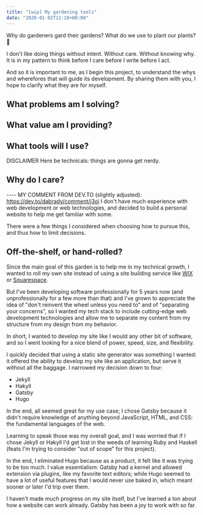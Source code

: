 ```yaml
---
title: "[wip] My gardening tools"
date: "2020-01-02T11:18+00:00"
---
```

Why do gardeners gard their gardens? What do we use to plant our plants? :thinking:
<!-- / -->
I don't like doing things without intent. Without care. Without knowing why. It is in my pattern to think before I care before I write before I act.

And so it is important to me, as I begin this project, to understand the whys and wherefores that will guide its development. By sharing them with you, I hope to clarify what they are for myself.

## What problems am I solving?
## What value am I providing?
## What tools will I use?
DISCLAIMER Here be technicals: things are gonna get nerdy.
## Why do I care?

---- MY COMMENT FROM DEV.TO (slightly adjusted): https://dev.to/dabrady/comment/j3oi
I don't have much experience with web development or web technologies, and decided to build a personal website to help me get familiar with some.

There were a few things I considered when choosing how to pursue this, and thus how to limit decisions.

## Off-the-shelf, or hand-rolled?
Since the main goal of this garden is to help me in my technical growth, I wanted to roll my own site instead of using a site building service like [WIX](https://wix.com) or [Squarespace](https://squarespace.com).

But I've been developing software professionally for 5 years now (and unprofessionally for a few more than that) and I've grown to appreciate the idea of "don't reinvent the wheel unless you need to" and of "separating your concerns", so I wanted my tech stack to include cutting-edge web development technologies and allow me to separate my content from my structure from my design from my behavior.

In short, I wanted to develop my site like I would any other bit of software, and so I went looking for a nice blend of power, speed, size, and flexibility.

I quickly decided that using a static site generator was something I wanted: it offered the ability to develop my site like an application, but serve it without all the baggage. I narrowed my decision down to four:

- Jekyll
- Hakyll
- Gatsby
- Hugo

In the end, all seemed great for my use case; I chose Gatsby because it didn't require knowledge of anything beyond JavaScript, HTML, and CSS: the fundamental languages of the web.

Learning to speak those was my overall goal, and I was worried that if I chose Jekyll or Hakyll I'd get lost in the weeds of learning Ruby and Haskell (feats I'm trying to consider "out of scope" for this project).

In the end, I eliminated Hugo because as a product, it felt like it was trying to be too much. I value essentialism: Gatsby had a kernel and allowed extension via plugins, like my favorite text editors; while Hugo seemed to have a lot of useful features that I would never use baked in, which meant sooner or later I'd trip over them.

I haven't made much progress on my site itself, but I've learned a ton about how a website can work already. Gatsby has been a joy to work with so far.
